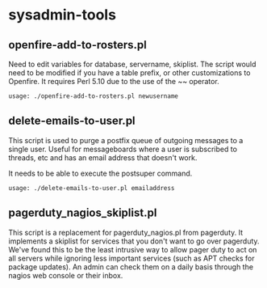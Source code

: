 sysadmin-tools
==============

openfire-add-to-rosters.pl
--------------------------
Need to edit variables for database, servername, skiplist.  The script would need to be modified if you have a table prefix, or other customizations to Openfire.  It requires Perl 5.10 due to the use of the ~~ operator.

    usage: ./openfire-add-to-rosters.pl newusername

delete-emails-to-user.pl
------------------------
This script is used to purge a postfix queue of outgoing messages to a single user.  Useful for messageboards where a user is subscribed to threads, etc and has an email address that doesn't work.

It needs to be able to execute the postsuper command.

    usage: ./delete-emails-to-user.pl emailaddress

pagerduty_nagios_skiplist.pl
----------------------------
This script is a replacement for pagerduty_nagios.pl from pagerduty.  It implements a skiplist for services that you don't want to go over pagerduty.  We've found this to be the least intrusive way to allow pager duty to act on all servers while ignoring less important services (such as APT checks for package updates).  An admin can check them on a daily basis through the nagios web console or their inbox.


